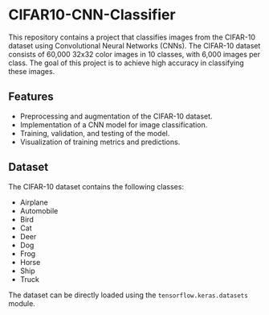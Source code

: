 # CIFAR10-CNN-Classifier

This repository contains a project that classifies images from the CIFAR-10 dataset using Convolutional Neural Networks (CNNs). The CIFAR-10 dataset consists of 60,000 32x32 color images in 10 classes, with 6,000 images per class. The goal of this project is to achieve high accuracy in classifying these images.

## Features
- Preprocessing and augmentation of the CIFAR-10 dataset.
- Implementation of a CNN model for image classification.
- Training, validation, and testing of the model.
- Visualization of training metrics and predictions.

## Dataset
The CIFAR-10 dataset contains the following classes:
- Airplane
- Automobile
- Bird
- Cat
- Deer
- Dog
- Frog
- Horse
- Ship
- Truck

The dataset can be directly loaded using the `tensorflow.keras.datasets` module.
